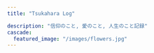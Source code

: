 ```yaml
---
title: "Tsukahara Log"

description: "信仰のこと, 愛のこと, 人生のこと記録"
cascade:
  featured_image: "/images/flowers.jpg"
---
```

